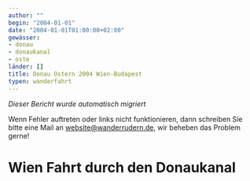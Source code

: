 ```yaml
---
author: ""
begin: "2004-01-01"
date: "2004-01-01T01:00:00+02:00"
gewässer:
- donau
- donaukanal
- oste
länder: []
title: Donau Ostern 2004 Wien-Budapest
typen: wanderfahrt
---
```



*Dieser Bericht wurde automatisch migriert*

Wenn Fehler auftreten oder links nicht funktionieren, dann schreiben Sie bitte eine Mail an website@wanderrudern.de, wir beheben das Problem gerne!



# Wien Fahrt durch den Donaukanal


